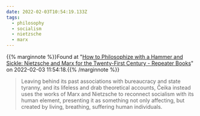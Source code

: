 ```yaml
---
date: 2022-02-03T10:54:19.133Z
tags:
  - philosophy
  - socialism
  - nietzsche
  - marx
---
```

{{% marginnote %}}Found at "[How to Philosophize with a Hammer and Sickle: Nietzsche and Marx for the Twenty-First Century - Repeater Books](https://repeaterbooks.com/product/how-to-philosophize-with-a-hammer-and-sickle/)" on 2022-02-03 11:54:18.{{% /marginnote %}}

> Leaving behind its past associations with bureaucracy and state tyranny, and its lifeless and drab theoretical accounts, Čeika instead uses the works of Marx and Nietzsche to reconnect socialism with its human element, presenting it as something not only affecting, but created by living, breathing, suffering human individuals.

